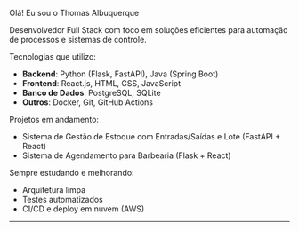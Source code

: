 Olá! Eu sou o Thomas Albuquerque

 Desenvolvedor Full Stack com foco em soluções eficientes para automação de processos e sistemas de controle.

 Tecnologias que utilizo:
- **Backend**: Python (Flask, FastAPI), Java (Spring Boot)
- **Frontend**: React.js, HTML, CSS, JavaScript
- **Banco de Dados**: PostgreSQL, SQLite
- **Outros**: Docker, Git, GitHub Actions

 Projetos em andamento:
- Sistema de Gestão de Estoque com Entradas/Saídas e Lote (FastAPI + React)
- Sistema de Agendamento para Barbearia (Flask + React)

 Sempre estudando e melhorando:
- Arquitetura limpa
- Testes automatizados
- CI/CD e deploy em nuvem (AWS)

---
